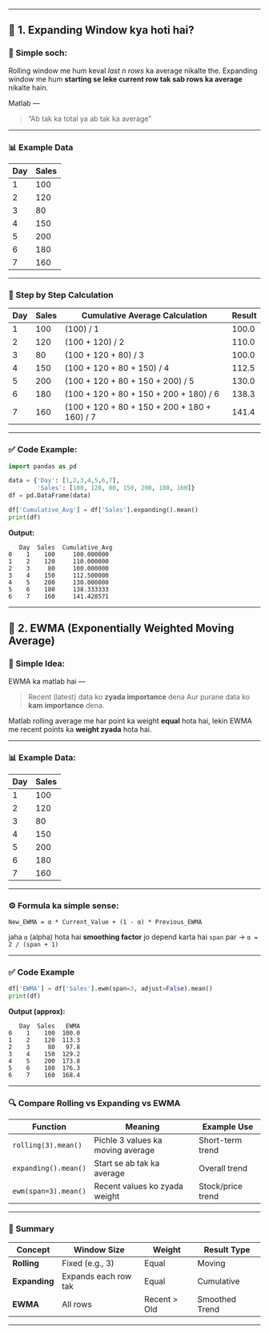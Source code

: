 
---

## 🧩 1. Expanding Window kya hoti hai?

### 🧠 Simple soch:

Rolling window me hum keval *last n rows* ka average nikalte the.
Expanding window me hum **starting se leke current row tak sab rows ka average** nikalte hain.

Matlab —

> “Ab tak ka total ya ab tak ka average”

---

### 📊 Example Data

| Day | Sales |
| --- | ----- |
| 1   | 100   |
| 2   | 120   |
| 3   | 80    |
| 4   | 150   |
| 5   | 200   |
| 6   | 180   |
| 7   | 160   |

---

### 🧮 Step by Step Calculation

| Day | Sales | Cumulative Average Calculation               | Result |
| --- | ----- | -------------------------------------------- | ------ |
| 1   | 100   | (100) / 1                                    | 100.0  |
| 2   | 120   | (100 + 120) / 2                              | 110.0  |
| 3   | 80    | (100 + 120 + 80) / 3                         | 100.0  |
| 4   | 150   | (100 + 120 + 80 + 150) / 4                   | 112.5  |
| 5   | 200   | (100 + 120 + 80 + 150 + 200) / 5             | 130.0  |
| 6   | 180   | (100 + 120 + 80 + 150 + 200 + 180) / 6       | 138.3  |
| 7   | 160   | (100 + 120 + 80 + 150 + 200 + 180 + 160) / 7 | 141.4  |

---

### ✅ Code Example:

```python
import pandas as pd

data = {'Day': [1,2,3,4,5,6,7],
        'Sales': [100, 120, 80, 150, 200, 180, 160]}
df = pd.DataFrame(data)

df['Cumulative_Avg'] = df['Sales'].expanding().mean()
print(df)
```

**Output:**

```
   Day  Sales  Cumulative_Avg
0    1    100     100.000000
1    2    120     110.000000
2    3     80     100.000000
3    4    150     112.500000
4    5    200     130.000000
5    6    180     138.333333
6    7    160     141.428571
```

---

## 🧮 2. EWMA (Exponentially Weighted Moving Average)

### 🧠 Simple Idea:

EWMA ka matlab hai —

> Recent (latest) data ko **zyada importance** dena
> Aur purane data ko **kam importance** dena.

Matlab rolling average me har point ka weight **equal** hota hai,
lekin EWMA me recent points ka **weight zyada** hota hai.

---

### 📊 Example Data:

| Day | Sales |
| --- | ----- |
| 1   | 100   |
| 2   | 120   |
| 3   | 80    |
| 4   | 150   |
| 5   | 200   |
| 6   | 180   |
| 7   | 160   |

---

### ⚙️ Formula ka simple sense:

```
New_EWMA = α * Current_Value + (1 - α) * Previous_EWMA
```

jaha `α` (alpha) hota hai **smoothing factor**
jo depend karta hai `span` par → `α = 2 / (span + 1)`

---

### ✅ Code Example

```python
df['EWMA'] = df['Sales'].ewm(span=3, adjust=False).mean()
print(df)
```

**Output (approx):**

```
   Day  Sales   EWMA
0    1    100  100.0
1    2    120  113.3
2    3     80   97.8
3    4    150  129.2
4    5    200  173.8
5    6    180  176.3
6    7    160  168.4
```

---

### 🔍 Compare Rolling vs Expanding vs EWMA

| Function             | Meaning                           | Example Use       |
| -------------------- | --------------------------------- | ----------------- |
| `rolling(3).mean()`  | Pichle 3 values ka moving average | Short-term trend  |
| `expanding().mean()` | Start se ab tak ka average        | Overall trend     |
| `ewm(span=3).mean()` | Recent values ko zyada weight     | Stock/price trend |

---

### 📘 Summary

| Concept       | Window Size          | Weight       | Result Type    |
| ------------- | -------------------- | ------------ | -------------- |
| **Rolling**   | Fixed (e.g., 3)      | Equal        | Moving         |
| **Expanding** | Expands each row tak | Equal        | Cumulative     |
| **EWMA**      | All rows             | Recent > Old | Smoothed Trend |

---

